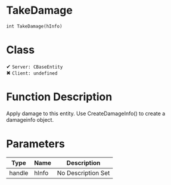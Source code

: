 # TakeDamage
```
int TakeDamage(hInfo)
```
# Class
✔ `Server: CBaseEntity`  
✖ `Client: undefined`  

# Function Description
Apply damage to this entity. Use CreateDamageInfo() to create a damageinfo object.
# Parameters
Type|Name|Description
--|--|--
handle|hInfo|No Description Set
